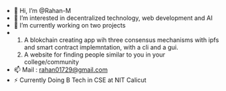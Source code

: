- 👋 Hi, I’m @Rahan-M
- 👀 I’m interested in decentralized technology, web development and AI 
- 🌱 I’m currently working on two projects
-   1. A blokchain creating app wih three consensus mechanisms with ipfs and smart contract implemntation, with a cli and a gui.
    2. A website for finding people similar to you in your college/community
- 📫 Mail : rahan01729@gmail.com
- ⚡ Currently Doing B Tech in CSE at NIT Calicut

<!---
Rahan-M/Rahan-M is a ✨ special ✨ repository because its `README.md` (this file) appears on your GitHub profile.
You can click the Preview link to take a look at your changes.
--->
